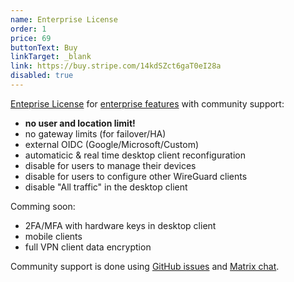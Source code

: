 ```yaml
---
name: Enterprise License
order: 1
price: 69
buttonText: Buy
linkTarget: _blank
link: https://buy.stripe.com/14kdSZct6gaT0eI28a
disabled: true
---
```


<a href="https://docs.defguard.net/enterprise" target="_blank">Enteprise License</a> for <a href="http://docs.defguard.net/enterprise/all-enteprise-features" target="_blank"> enterprise features</a> with community support:

- <strong>no user and location limit!</strong>
- no gateway limits (for failover/HA)
- external OIDC (Google/Microsoft/Custom)
- automaticic & real time desktop client reconfiguration
- disable for users to manage their devices
- disable for users to configure other WireGuard clients
- disable "All traffic" in the desktop client

Comming soon:

- 2FA/MFA with hardware keys in desktop client
- mobile clients
- full VPN client data encryption

Community support is done using <a href="https://docs.defguard.net/contact-us/support#found-a-bug-need-a-feature" target="_blank">GitHub issues</a> and <a href="https://docs.defguard.net/contact-us/support#community-support" target="_blank">Matrix chat</a>.

